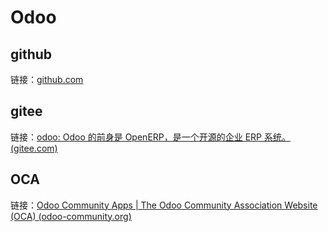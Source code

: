 # Odoo

## github

链接：[github.com](https://github.com/odoo)

## gitee

链接：[odoo: Odoo 的前身是 OpenERP，是一个开源的企业 ERP 系统。 (gitee.com)](https://gitee.com/mirrors/odoo)

## OCA

链接：[Odoo Community Apps | The Odoo Community Association Website (OCA) (odoo-community.org)](https://odoo-community.org/shop)

# 
